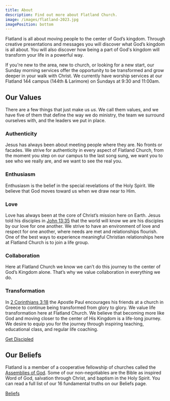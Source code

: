 ```yaml
---
title: About
description: Find out more about Flatland Church.
image: /images/flatland-2023.jpg
imagePosition: bottom
---
```


Flatland is all about moving people to the center of God’s kingdom. Through creative presentations and messages you will discover what God’s kingdom is all about. You will also discover how being a part of God's kingdom will transform your life in a powerful way.

If you're new to the area, new to church, or looking for a new start, our Sunday morning services offer the opportunity to be transformed and grow deeper in your walk with Christ. We currently have worship services at our Flatland 144 campus (144th & Larimore) on Sundays at 9:30 and 11:00am.

## Our Values

There are a few things that just make us _us_. We call them values, and we have five of them that define the way we do ministry, the team we surround ourselves with, and the leaders we put in place.

### Authenticity

Jesus has always been about meeting people where they are. No fronts or facades. We strive for authenticity in every aspect of Flatland Church, from the moment you step on our campus to the last song sung, we want you to see who we really are, and we want to see the real you.

### Enthusiasm

Enthusiasm is the belief in the special revelations of the Holy Spirit. We believe that God moves toward us when we draw near to Him.

### Love

Love has always been at the core of Christ’s mission here on Earth. Jesus told his disciples in [John 13:35](http://biblehub.com/john/13-35.htm) that the world will know we are his disciples by our love for one another. We strive to have an environment of love and respect for one another, where needs are met and relationships flourish. One of the best ways to experience meaningful Christian relationships here at Flatland Church is to join a life group.

### Collaboration

Here at Flatland Church we know we can’t do this journey to the center of God’s Kingdom alone. That’s why we value collaboration in everything we do.

### Transformation

In [2 Corinthians 3:18](https://www.biblegateway.com/passage/?search=2%20Corinthians%203:18) the Apostle Paul encourages his friends at a church in Greece to continue being transformed from glory to glory. We value life transformation here at Flatland Church. We believe that becoming more like God and moving closer to the center of His Kingdom is a life-long journey. We desire to equip you for the journey through inspiring teaching, educational class, and regular life coaching.

<a href="/discipleship" class="btn btn--gray">Get Discipled</a>

## Our Beliefs

Flatland is a member of a cooperative fellowship of churches called the [Assemblies of God](https://ag.org/). Some of our non-negotiables are the Bible as inspired Word of God, salvation through Christ, and baptism in the Holy Spirit. You can read a full list of our 16 fundamental truths on our Beliefs page.

<a href="/beliefs" class="btn btn--gray">Beliefs</a>
